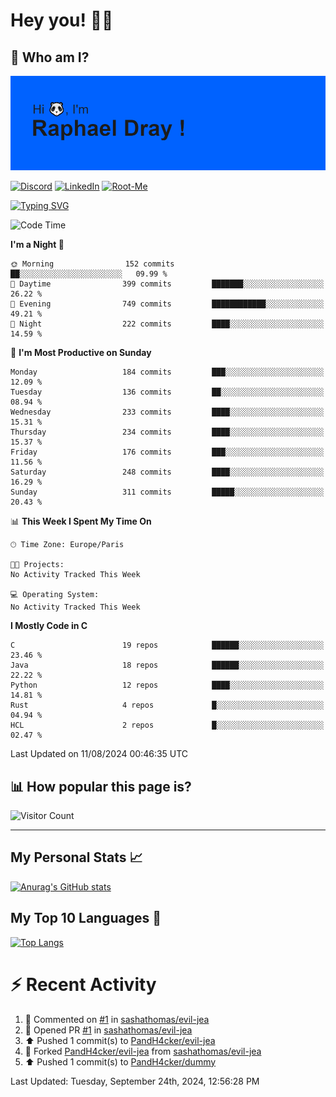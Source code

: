 # **Hey you! 👋🏼**

## **🔎 Who am I?**

<img src="https://github.com/MrrRaph/MrrRaph/blob/master/header.png?raw=true">

[![Discord](https://img.shields.io/badge/Discord-7289DA?style=for-the-badge&logo=discord&logoColor=white
)](https://discordapp.com/users/MrRaph#4214/)
[![LinkedIn](https://img.shields.io/badge/LinkedIn-0077B5?style=for-the-badge&logo=linkedin&logoColor=white)](https://www.linkedin.com/in/raphaeldray/)
[![Root-Me](https://img.shields.io/badge/dynamic/json?color=yellowgreen&label=Root-me%20Score&query=score&style=for-the-badge&url=https://raw.githubusercontent.com/MrrRaph/MrrRaph/master/root-me-stats.json&logoColor=white)](https://www.root-me.org/PandHacker)


[![Typing SVG](https://readme-typing-svg.herokuapp.com?font=glory&size=23&multiline=true&height=65&lines=CyberSecurity+Engineer+%F0%9F%92%BB;Freelance+Fullstack+Developer)](https://git.io/typing-svg)

<!--START_SECTION:waka-->
![Code Time](http://img.shields.io/badge/Code%20Time-0%20secs-blue)

**I'm a Night 🦉** 

```text
🌞 Morning                152 commits         ██░░░░░░░░░░░░░░░░░░░░░░░   09.99 % 
🌆 Daytime                399 commits         ███████░░░░░░░░░░░░░░░░░░   26.22 % 
🌃 Evening                749 commits         ████████████░░░░░░░░░░░░░   49.21 % 
🌙 Night                  222 commits         ████░░░░░░░░░░░░░░░░░░░░░   14.59 % 
```
📅 **I'm Most Productive on Sunday** 

```text
Monday                   184 commits         ███░░░░░░░░░░░░░░░░░░░░░░   12.09 % 
Tuesday                  136 commits         ██░░░░░░░░░░░░░░░░░░░░░░░   08.94 % 
Wednesday                233 commits         ████░░░░░░░░░░░░░░░░░░░░░   15.31 % 
Thursday                 234 commits         ████░░░░░░░░░░░░░░░░░░░░░   15.37 % 
Friday                   176 commits         ███░░░░░░░░░░░░░░░░░░░░░░   11.56 % 
Saturday                 248 commits         ████░░░░░░░░░░░░░░░░░░░░░   16.29 % 
Sunday                   311 commits         █████░░░░░░░░░░░░░░░░░░░░   20.43 % 
```


📊 **This Week I Spent My Time On** 

```text
🕑︎ Time Zone: Europe/Paris

🐱‍💻 Projects: 
No Activity Tracked This Week

💻 Operating System: 
No Activity Tracked This Week
```

**I Mostly Code in C** 

```text
C                        19 repos            ██████░░░░░░░░░░░░░░░░░░░   23.46 % 
Java                     18 repos            ██████░░░░░░░░░░░░░░░░░░░   22.22 % 
Python                   12 repos            ████░░░░░░░░░░░░░░░░░░░░░   14.81 % 
Rust                     4 repos             █░░░░░░░░░░░░░░░░░░░░░░░░   04.94 % 
HCL                      2 repos             █░░░░░░░░░░░░░░░░░░░░░░░░   02.47 % 
```




 Last Updated on 11/08/2024 00:46:35 UTC
<!--END_SECTION:waka-->

## **📊 How popular this page is?**

![Visitor Count](https://profile-counter.glitch.me/MrrRaph/count.svg)

---

## **My Personal Stats 📈**

[![Anurag's GitHub stats](https://github-readme-stats.vercel.app/api?username=mrrraph&count_private=true&show_icons=true&title_color=fff&text_color=fff&bg_color=30,36d1dc,904e95)](https://github.com/anuraghazra/github-readme-stats)

## **My Top 10 Languages 📣**

[![Top Langs](https://github-readme-stats.vercel.app/api/top-langs/?username=mrrraph&langs_count=10&layout=compact&hide=html,css&hide_title=true)](https://github.com/anuraghazra/github-readme-stats)


# **⚡ Recent Activity**

<!--RECENT_ACTIVITY:start-->
1. 💬 Commented on [#1](https://github.com/sashathomas/evil-jea/pull/1#issuecomment-2365350537) in [sashathomas/evil-jea](https://github.com/sashathomas/evil-jea)<br>
2. 💪 Opened PR [#1](https://github.com/sashathomas/evil-jea/pull/1) in [sashathomas/evil-jea](https://github.com/sashathomas/evil-jea)<br>
3. ⬆️ Pushed 1 commit(s) to [PandH4cker/evil-jea](https://github.com/PandH4cker/evil-jea)<br>
4. 🔱 Forked [PandH4cker/evil-jea](https://github.com/PandH4cker/evil-jea) from [sashathomas/evil-jea](https://github.com/sashathomas/evil-jea)<br>
5. ⬆️ Pushed 1 commit(s) to [PandH4cker/dummy](https://github.com/PandH4cker/dummy)<br>
<!--RECENT_ACTIVITY:end-->
<!--RECENT_ACTIVITY:last_update-->
Last Updated: Tuesday, September 24th, 2024, 12:56:28 PM
<!--RECENT_ACTIVITY:last_update_end-->
